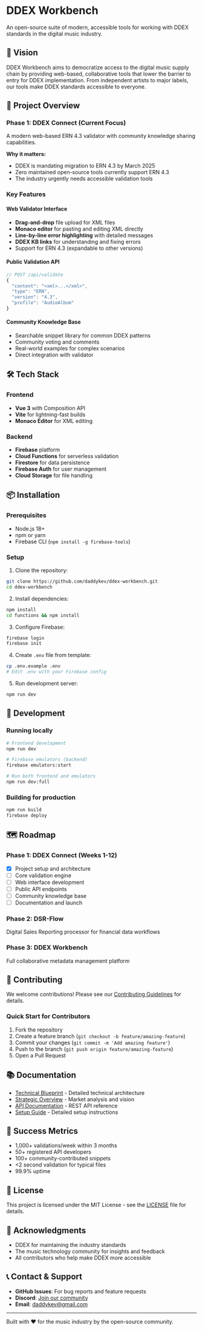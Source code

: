 # DDEX Workbench

An open-source suite of modern, accessible tools for working with DDEX standards in the digital music industry.

## 🎯 Vision

DDEX Workbench aims to democratize access to the digital music supply chain by providing web-based, collaborative tools that lower the barrier to entry for DDEX implementation. From independent artists to major labels, our tools make DDEX standards accessible to everyone.

## 🚀 Project Overview

### Phase 1: DDEX Connect (Current Focus)
A modern web-based ERN 4.3 validator with community knowledge sharing capabilities.

**Why it matters:**
- DDEX is mandating migration to ERN 4.3 by March 2025
- Zero maintained open-source tools currently support ERN 4.3
- The industry urgently needs accessible validation tools

### Key Features

#### Web Validator Interface
- **Drag-and-drop** file upload for XML files
- **Monaco editor** for pasting and editing XML directly
- **Line-by-line error highlighting** with detailed messages
- **DDEX KB links** for understanding and fixing errors
- Support for ERN 4.3 (expandable to other versions)

#### Public Validation API
```javascript
// POST /api/validate
{
  "content": "<xml>...</xml>",
  "type": "ERN",
  "version": "4.3",
  "profile": "AudioAlbum"
}
```

#### Community Knowledge Base
- Searchable snippet library for common DDEX patterns
- Community voting and comments
- Real-world examples for complex scenarios
- Direct integration with validator

## 🛠️ Tech Stack

### Frontend
- **Vue 3** with Composition API
- **Vite** for lightning-fast builds
- **Monaco Editor** for XML editing

### Backend
- **Firebase** platform
- **Cloud Functions** for serverless validation
- **Firestore** for data persistence
- **Firebase Auth** for user management
- **Cloud Storage** for file handling

## 📦 Installation

### Prerequisites
- Node.js 18+
- npm or yarn
- Firebase CLI (`npm install -g firebase-tools`)

### Setup

1. Clone the repository:
```bash
git clone https://github.com/daddykev/ddex-workbench.git
cd ddex-workbench
```

2. Install dependencies:
```bash
npm install
cd functions && npm install
```

3. Configure Firebase:
```bash
firebase login
firebase init
```

4. Create `.env` file from template:
```bash
cp .env.example .env
# Edit .env with your Firebase config
```

5. Run development server:
```bash
npm run dev
```

## 🔧 Development

### Running locally
```bash
# Frontend development
npm run dev

# Firebase emulators (backend)
firebase emulators:start

# Run both frontend and emulators
npm run dev:full
```

### Building for production
```bash
npm run build
firebase deploy
```

## 🗺️ Roadmap

### Phase 1: DDEX Connect (Weeks 1-12)
- [x] Project setup and architecture
- [ ] Core validation engine
- [ ] Web interface development
- [ ] Public API endpoints
- [ ] Community knowledge base
- [ ] Documentation and launch

### Phase 2: DSR-Flow
Digital Sales Reporting processor for financial data workflows

### Phase 3: DDEX Workbench
Full collaborative metadata management platform

## 🤝 Contributing

We welcome contributions! Please see our [Contributing Guidelines](CONTRIBUTING.md) for details.

### Quick Start for Contributors
1. Fork the repository
2. Create a feature branch (`git checkout -b feature/amazing-feature`)
3. Commit your changes (`git commit -m 'Add amazing feature'`)
4. Push to the branch (`git push origin feature/amazing-feature`)
5. Open a Pull Request

## 📚 Documentation

- [Technical Blueprint](docs/blueprint.md) - Detailed technical architecture
- [Strategic Overview](docs/overview.md) - Market analysis and vision
- [API Documentation](docs/API.md) - REST API reference
- [Setup Guide](docs/SETUP.md) - Detailed setup instructions

## 🎯 Success Metrics

- 1,000+ validations/week within 3 months
- 50+ registered API developers
- 100+ community-contributed snippets
- <2 second validation for typical files
- 99.9% uptime

## 📄 License

This project is licensed under the MIT License - see the [LICENSE](LICENSE) file for details.

## 🙏 Acknowledgments

- DDEX for maintaining the industry standards
- The music technology community for insights and feedback
- All contributors who help make DDEX more accessible

## 📞 Contact & Support

- **GitHub Issues**: For bug reports and feature requests
- **Discord**: [Join our community](https://discord.gg/ddex-workbench)
- **Email**: daddykev@gmail.com

---

Built with ❤️ for the music industry by the open-source community.